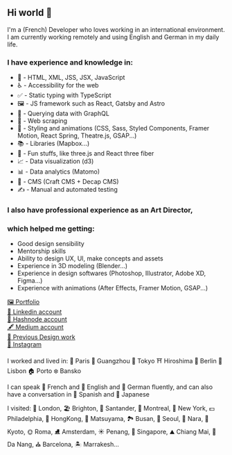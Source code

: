 ## Hi world 👋

I'm a (French) Developer who loves working in an international environment.  
I am currently working remotely and using English and German in my daily life.

### I have experience and knowledge in: 
 - 📄 - HTML, XML, JSS, JSX, JavaScript
 - ♿ - Accessibility for the web
 - ✅ - Static typing with TypeScript
 - 🖼️ - JS framework such as React, Gatsby and Astro
 - 💽 - Querying data with GraphQL
 - 💾 - Web scraping
 - 🎨 - Styling and animations (CSS, Sass, Styled Components, Framer Motion, React Spring, Theatre.js, GSAP...)
 - 📚 - Libraries (Mapbox...)
 - 🎉 - Fun stuffs, like three.js and React three fiber
 - 📈 - Data visualization (d3)
 - 📊 - Data analytics (Matomo)
 - 📂 - CMS (Craft CMS + Decap CMS)
 - ✍️ - Manual and automated testing

### I also have professional experience as an Art Director, 
### which helped me getting:  
- Good design sensibility
- Mentorship skills
- Ability to design UX, UI, make concepts and assets
- Experience in 3D modeling (Blender...) 
- Experience in design softwares (Photoshop, Illustrator, Adobe XD, Figma...)
- Experience with animations (After Effects, Framer Motion, GSAP...)

[🖼️ Portfolio](https://lu-di.dev/)  
[📜 Linkedin account](https://www.linkedin.com/in/ludivine-constanti/)  
[📃 Hashnode account](https://ludivine-constanti.hashnode.dev/)  
[🖋️ Medium account](https://medium.com/@ludivine.constanti)           
[🎨 Previous Design work](https://www.behance.net/Lu-di)  
[📸 Instagram](https://www.instagram.com/ludivine_constanti/) 

I worked and lived in: 🥖 Paris 🐼 Guangzhou 🗼 Tokyo ⛩️ Hiroshima 🍻 Berlin 🌊 Lisbon 🏠 Porto ❄️ Bansko

I can speak 🥐 French and 🥓 English and 🥨 German fluently, and can also have a conversation in 🍳 Spanish and 🍙 Japanese  

I visited: 👸 London, 🏖️ Brighton, 🌊 Santander, 🌳 Montreal, 🗽 New York, 💵 Philadelphia, 🐉 HongKong, 🏰 Matsuyama, 🏞️ Busan, 🥮 Seoul, 🦌 Nara, 🏯 Kyoto, 🌞 Roma, ⛸️ Amsterdam, ☀️ Penang, 🌊 Singapore, ⛰️ Chiang Mai, 🍜 Da Nang, ⛪ Barcelona, 🏝️ Marrakesh...

<!--
**ludivineConstanti/ludivineConstanti** is a ✨ _special_ ✨ repository because its `README.md` (this file) appears on your GitHub profile.

Here are some ideas to get you started:

- 🔭 I’m currently working on ...
- 🌱 I’m currently learning ...
- 👯 I’m looking to collaborate on ...
- 🤔 I’m looking for help with ...
- 💬 Ask me about ...
- 📫 How to reach me: ...
- 😄 Pronouns: ...
- ⚡ Fun fact: ...
-->
